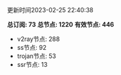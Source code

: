 更新时间2023-02-25 22:40:38

**总订阅: 73**
**总节点: 1220**
**有效节点: 446**
- v2ray节点: 288
- ss节点: 92
- trojan节点: 53
- ssr节点: 13
